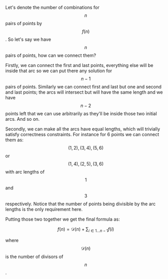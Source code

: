 Let's denote the number of combinations for $$n$$ pairs of points by $$f(n)$$.  So let's say we have $$n$$ pairs of points, how can we connect them?

Firstly, we can connect the first and last points, everything else will be inside that arc so we can put there any solution for $$n-1$$ pairs of points.  Similarly we can connect first and last but one and second and last points; the arcs will intersect but will have the same length and we have $$n-2$$ points left that we can use arbitrarily as they'll be inside those two initial arcs.  And so on.

Secondly, we can make all the arcs have equal lengths, which will trivially satisfy correctness constraints. For instance for 6 points we can connect them as: $$(1, 2), (3, 4), (5, 6)$$ or $$(1, 4), (2, 5), (3, 6)$$ with arc lengths of $$1$$ and $$3$$ respectively.  Notice that the number of points being divisible by the arc lengths is the only requirement here.

Putting those two together we get the final formula as:

$$f(n) = \mathcal{D}(n) + \sum_{i \in {1 \ldots n-1}} f(i)$$

where $$\mathcal{D}(n)$$ is the number of divisors of $$n$$.
